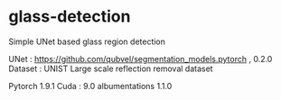# glass-detection

Simple UNet based glass region detection 


UNet : https://github.com/qubvel/segmentation_models.pytorch , 0.2.0
Dataset : UNIST Large scale reflection removal dataset  

Pytorch  1.9.1 
Cuda : 9.0
albumentations 1.1.0
